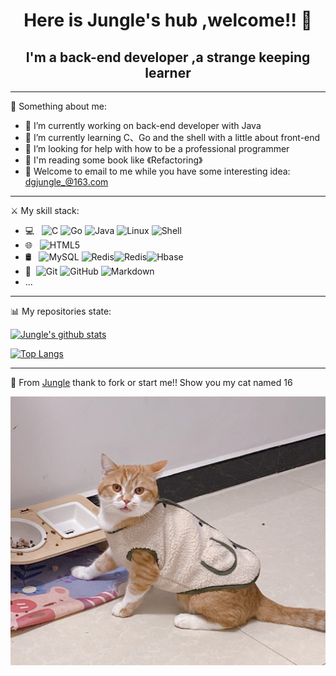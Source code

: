 # <center>Here is Jungle's hub ,welcome!! 👋</center>

##  <center> I'm a back-end developer ,a strange keeping learner </center>

------

:information_desk_person:  Something about me:

 - 🔭 I’m currently working on back-end developer with Java
 - 🌱 I’m currently learning C、Go and the shell with a little about front-end 
 - 🤔 I’m looking for help with how to be a professional programmer
 - :book: I'm reading some book like 《Refactoring》
 - :email: Welcome to email to me while you have some interesting idea: dgjungle_@163.com

------

:crossed_swords: My skill stack:

- 💻 &#160; ![C](https://img.shields.io/badge/C-%E8%AF%AD%E8%A8%80-red)
![Go](https://img.shields.io/badge/Go-Lang-green)
![Java](https://img.shields.io/badge/-Java-333333?style=flat&logo=Java&logoColor=007396)
![Linux](https://img.shields.io/badge/-Linux-333333?style=flat&logo=Linux&logoColor=FCC624)
![Shell](https://img.shields.io/badge/Bash-Shell-lightgrey)
- 🌐 &#160; ![HTML5](https://img.shields.io/badge/-HTML5-333333?style=flat&logo=HTML5)
- 🛢 &#160; ![MySQL](https://img.shields.io/badge/-MySQL-333333?style=flat&logo=mysql)
![Redis](https://img.shields.io/badge/Redis-3-red)![Redis](https://img.shields.io/badge/MongoDB--red)![Hbase](https://img.shields.io/badge/Hbase--red)
- 🔧 &#160;![Git](https://img.shields.io/badge/-Git-333333?style=flat&logo=git)
![GitHub](https://img.shields.io/badge/-GitHub-333333?style=flat&logo=github)
![Markdown](https://img.shields.io/badge/-Markdown-333333?style=flat&logo=markdown)
- ...

------

:bar_chart:  My repositories state:

[![Jungle's github stats](https://github-readme-stats.vercel.app/api?username=dgjungleP&count_private=true&show_icons=true&show_owner=true)](https://github.com/dgjungleP)

[![Top Langs](https://github-readme-stats.vercel.app/api/top-langs/?username=dgjungleP&layout=compact)](https://github.com/dgjungleP)

------

:star2: From [Jungle](https://github.com/dgjungleP) thank to fork or start me!!   Show you my cat named 16

![16 picture](resource\16_pictrue.jpg)